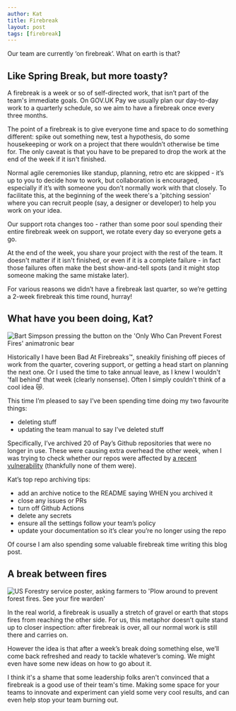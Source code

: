 ```yaml
---
author: Kat
title: Firebreak
layout: post
tags: [firebreak]
---
```


Our team are currently ‘on firebreak’. What on earth is that?

## Like Spring Break, but more toasty?

A firebreak is a week or so of self-directed work, that isn’t part of the team's immediate goals. 
On GOV.UK Pay we usually plan our day-to-day work to a quarterly schedule, so we aim to have a firebreak once every three months.

The point of a firebreak is to give everyone time and space to do something different: spike out something new, test a hypothesis, 
do some housekeeping or work on a project that there wouldn’t otherwise be time for. The only caveat is that you
have to be prepared to drop the work at the end of the week if it isn't finished.

Normal agile ceremonies like standup, planning, retro etc are skipped - it’s up to you to decide how to work, 
but collaboration is encouraged, especially if it’s with someone you don’t normally work with that closely. To facilitate this, at the
beginning of the week there's a 'pitching session' where you can recruit people (say, a designer or developer) to help you work on your idea.

Our support rota changes too - rather than some poor soul spending their entire firebreak week on support, we rotate every day so everyone gets a go. 

At the end of the week, you share your project with the rest of the team. It doesn't matter if it isn't finished, or even if
it is a complete failure - in fact those failures often make the best show-and-tell spots (and it might stop someone making the same mistake later).

For various reasons we didn’t have a firebreak last quarter, so we’re getting a 2-week firebreak this time round, hurray!

## What have you been doing, Kat?

![Bart Simpson pressing the button on the 'Only Who Can Prevent Forest Fires' animatronic bear](https://i.ytimg.com/vi/wX1x7pfH8fw/hqdefault.jpg)

Historically I have been Bad At Firebreaks&trade;, sneakily finishing off pieces of work from the quarter, covering support, or getting a head start on planning the next one.
Or I used the time to take annual leave, as I knew I wouldn't 'fall behind' that week (clearly nonsense). Often I simply couldn't think of a cool idea 😿.

This time I’m pleased to say I’ve been spending time doing my two favourite things:

- deleting stuff
- updating the team manual to say I’ve deleted stuff

Specifically, I’ve archived 20 of Pay’s Github repositories that were no longer in use. 
These were causing extra overhead the other week, when I was trying to check whether our repos were affected 
by [a recent vulnerability](https://arstechnica.com/information-technology/2021/09/travis-ci-flaw-exposed-secrets-for-thousands-of-open-source-projects/) (thankfully none of them were). 

Kat’s top repo archiving tips:
- add an archive notice to the README saying WHEN you archived it
- close any issues or PRs
- turn off Github Actions
- delete any secrets
- ensure all the settings follow your team’s policy
- update your documentation so it’s clear you’re no longer using the repo

Of course I am also spending some valuable firebreak time writing this blog post.

## A break between fires

![US Forestry service poster, asking farmers to 'Plow around to prevent forest fires. See your fire warden'](https://upload.wikimedia.org/wikipedia/commons/thumb/b/bc/PLOW_AROUND_TO_PREVENT_FOREST_FIRES._SEE_YOUR_FIRE_WARDEN_-_NARA_-_515192.jpg/1920px-PLOW_AROUND_TO_PREVENT_FOREST_FIRES._SEE_YOUR_FIRE_WARDEN_-_NARA_-_515192.jpg)

In the real world, a firebreak is usually a stretch of gravel or earth that stops fires from reaching the other side. 
For us, this metaphor doesn’t quite stand up to closer inspection: after firebreak is over, all our normal work is still there and carries on.

However the idea is that after a week’s break doing something else, we’ll come back refreshed and ready to tackle whatever’s coming. We might even
have some new ideas on how to go about it.

I think it's a shame that some leadership folks aren't convinced that a firebreak is a good use of their team's time.
Making some space for your teams to innovate and experiment can yield some very cool results, and can even help stop your team burning out.
